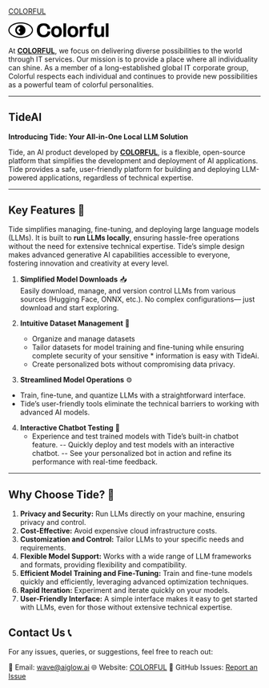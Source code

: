 #

[COLORFUL](https://colorful-inc.jp/)

<p>
  <img src="screenshots/CLF-logo_main_black.png" alt="Colorful Logo" width="200">
</p>

At **[COLORFUL](https://colorful-inc.jp/)**, we focus on delivering diverse possibilities to the world through IT services. Our mission is to provide a place where all individuality can shine. As a member of a long-established global IT corporate group, Colorful respects each individual and continues to provide new possibilities as a powerful team of colorful personalities.

---

## TideAI

**Introducing Tide: Your All-in-One Local LLM Solution**

Tide, an AI product developed by **[COLORFUL](https://colorful-inc.jp/)**, is a flexible, open-source platform that simplifies the development and deployment of AI applications. Tide provides a safe, user-friendly platform for building and deploying LLM-powered applications, regardless of technical expertise.

---

## Key Features 🚀

Tide simplifies managing, fine-tuning, and deploying large language models (LLMs). It is built to **run LLMs locally**, ensuring hassle-free operations without the need for extensive technical expertise. Tide’s simple design makes advanced generative AI capabilities accessible to everyone, fostering innovation and creativity at every level.

1. **Simplified Model Downloads** 📥  
   Easily download, manage, and version control LLMs from various sources (Hugging Face, ONNX, etc.).
   No complex configurations— just download and start exploring.

2. **Intuitive Dataset Management** 📂

   - Organize and manage datasets
   - Tailor datasets for model training and fine-tuning while ensuring complete security of your sensitive \* information is easy with TideAi.
   - Create personalized bots without compromising data privacy.

3. **Streamlined Model Operations** ⚙️

- Train, fine-tune, and quantize LLMs with a straightforward interface.
- Tide’s user-friendly tools eliminate the technical barriers to working with advanced AI models.

4. **Interactive Chatbot Testing** 💬
   - Experience and test trained models with Tide’s built-in chatbot feature.
     -- Quickly deploy and test models with an interactive chatbot.
     -- See your personalized bot in action and refine its performance with real-time feedback.

---

## Why Choose Tide? 🌟

1. **Privacy and Security:** Run LLMs directly on your machine, ensuring privacy and control.
2. **Cost-Effective:** Avoid expensive cloud infrastructure costs.
3. **Customization and Control:** Tailor LLMs to your specific needs and requirements.
4. **Flexible Model Support:** Works with a wide range of LLM frameworks and formats, providing flexibility and compatibility.
5. **Efficient Model Training and Fine-Tuning:** Train and fine-tune models quickly and efficiently, leveraging advanced optimization techniques.
6. **Rapid Iteration:** Experiment and iterate quickly on your models.
7. **User-Friendly Interface:** A simple interface makes it easy to get started with LLMs, even for those without extensive technical expertise.

## Contact Us 📞

For any issues, queries, or suggestions, feel free to reach out:

📧 Email: wave@aiglow.ai
🌐 Website: [COLORFUL](https://colorful-inc.jp/)
🐞 GitHub Issues: [Report an Issue](https://github.com/ColorfulAIWave/TideAI/issues)
